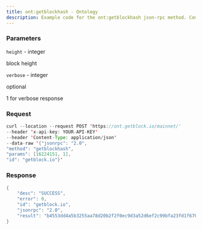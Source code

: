 ```yaml
---
title: ont:getblockhash - Ontology
description: Example code for the ont:getblockhash json-rpc method. Сomplete guide on how to use ont:getblockhash json-rpc in GetBlock.io Web3 documentation.
---
```


### Parameters


`height` - integer

block height

`verbose` - integer

optional

1 for verbose response

### Request

``` java
curl --location --request POST 'https://ont.getblock.io/mainnet/' 
--header 'x-api-key: YOUR-API-KEY' 
--header 'Content-Type: application/json' 
--data-raw '{"jsonrpc": "2.0",
"method": "getblockhash",
"params": [16224151, 1],
"id": "getblock.io"}'
```

###  Response

``` java
{
    "desc": "SUCCESS",
    "error": 0,
    "id": "getblock.io",
    "jsonrpc": "2.0",
    "result": "b4553dd4a5b3255aa78d20b2f2f0ec9d3a52d6ef2c99bfa23fd1f67001d9dd8b"
}
```

